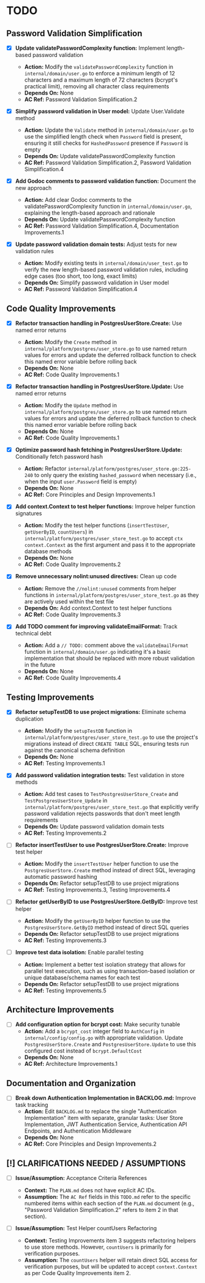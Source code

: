 # TODO

## Password Validation Simplification

- [x] **Update validatePasswordComplexity function:** Implement length-based password validation
  - **Action:** Modify the `validatePasswordComplexity` function in `internal/domain/user.go` to enforce a minimum length of 12 characters and a maximum length of 72 characters (bcrypt's practical limit), removing all character class requirements
  - **Depends On:** None
  - **AC Ref:** Password Validation Simplification.2

- [x] **Simplify password validation in User model:** Update User.Validate method
  - **Action:** Update the `Validate` method in `internal/domain/user.go` to use the simplified length check when `Password` field is present, ensuring it still checks for `HashedPassword` presence if `Password` is empty
  - **Depends On:** Update validatePasswordComplexity function
  - **AC Ref:** Password Validation Simplification.2, Password Validation Simplification.4

- [x] **Add Godoc comments to password validation function:** Document the new approach
  - **Action:** Add clear Godoc comments to the validatePasswordComplexity function in `internal/domain/user.go`, explaining the length-based approach and rationale
  - **Depends On:** Update validatePasswordComplexity function
  - **AC Ref:** Password Validation Simplification.4, Documentation Improvements.1

- [x] **Update password validation domain tests:** Adjust tests for new validation rules
  - **Action:** Modify existing tests in `internal/domain/user_test.go` to verify the new length-based password validation rules, including edge cases (too short, too long, exact limits)
  - **Depends On:** Simplify password validation in User model
  - **AC Ref:** Password Validation Simplification.4

## Code Quality Improvements

- [x] **Refactor transaction handling in PostgresUserStore.Create:** Use named error returns
  - **Action:** Modify the `Create` method in `internal/platform/postgres/user_store.go` to use named return values for errors and update the deferred rollback function to check this named error variable before rolling back
  - **Depends On:** None
  - **AC Ref:** Code Quality Improvements.1

- [x] **Refactor transaction handling in PostgresUserStore.Update:** Use named error returns
  - **Action:** Modify the `Update` method in `internal/platform/postgres/user_store.go` to use named return values for errors and update the deferred rollback function to check this named error variable before rolling back
  - **Depends On:** None
  - **AC Ref:** Code Quality Improvements.1

- [x] **Optimize password hash fetching in PostgresUserStore.Update:** Conditionally fetch password hash
  - **Action:** Refactor `internal/platform/postgres/user_store.go:225-240` to only query the existing `hashed_password` when necessary (i.e., when the input `user.Password` field is empty)
  - **Depends On:** None
  - **AC Ref:** Core Principles and Design Improvements.1

- [x] **Add context.Context to test helper functions:** Improve helper function signatures
  - **Action:** Modify the test helper functions (`insertTestUser`, `getUserByID`, `countUsers`) in `internal/platform/postgres/user_store_test.go` to accept `ctx context.Context` as the first argument and pass it to the appropriate database methods
  - **Depends On:** None
  - **AC Ref:** Code Quality Improvements.2

- [x] **Remove unnecessary nolint:unused directives:** Clean up code
  - **Action:** Remove the `//nolint:unused` comments from helper functions in `internal/platform/postgres/user_store_test.go` as they are actively used within the test file
  - **Depends On:** Add context.Context to test helper functions
  - **AC Ref:** Code Quality Improvements.3

- [x] **Add TODO comment for improving validateEmailFormat:** Track technical debt
  - **Action:** Add a `// TODO:` comment above the `validateEmailFormat` function in `internal/domain/user.go` indicating it's a basic implementation that should be replaced with more robust validation in the future
  - **Depends On:** None
  - **AC Ref:** Code Quality Improvements.4

## Testing Improvements

- [x] **Refactor setupTestDB to use project migrations:** Eliminate schema duplication
  - **Action:** Modify the `setupTestDB` function in `internal/platform/postgres/user_store_test.go` to use the project's migrations instead of direct `CREATE TABLE` SQL, ensuring tests run against the canonical schema definition
  - **Depends On:** None
  - **AC Ref:** Testing Improvements.1

- [x] **Add password validation integration tests:** Test validation in store methods
  - **Action:** Add test cases to `TestPostgresUserStore_Create` and `TestPostgresUserStore_Update` in `internal/platform/postgres/user_store_test.go` that explicitly verify password validation rejects passwords that don't meet length requirements
  - **Depends On:** Update password validation domain tests
  - **AC Ref:** Testing Improvements.2

- [ ] **Refactor insertTestUser to use PostgresUserStore.Create:** Improve test helper
  - **Action:** Modify the `insertTestUser` helper function to use the `PostgresUserStore.Create` method instead of direct SQL, leveraging automatic password hashing
  - **Depends On:** Refactor setupTestDB to use project migrations
  - **AC Ref:** Testing Improvements.3, Testing Improvements.4

- [ ] **Refactor getUserByID to use PostgresUserStore.GetByID:** Improve test helper
  - **Action:** Modify the `getUserByID` helper function to use the `PostgresUserStore.GetByID` method instead of direct SQL queries
  - **Depends On:** Refactor setupTestDB to use project migrations
  - **AC Ref:** Testing Improvements.3

- [ ] **Improve test data isolation:** Enable parallel testing
  - **Action:** Implement a better test isolation strategy that allows for parallel test execution, such as using transaction-based isolation or unique database/schema names for each test
  - **Depends On:** Refactor setupTestDB to use project migrations
  - **AC Ref:** Testing Improvements.5

## Architecture Improvements

- [ ] **Add configuration option for bcrypt cost:** Make security tunable
  - **Action:** Add a `bcrypt_cost` integer field to `AuthConfig` in `internal/config/config.go` with appropriate validation. Update `PostgresUserStore.Create` and `PostgresUserStore.Update` to use this configured cost instead of `bcrypt.DefaultCost`
  - **Depends On:** None
  - **AC Ref:** Architecture Improvements.1

## Documentation and Organization

- [ ] **Break down Authentication Implementation in BACKLOG.md:** Improve task tracking
  - **Action:** Edit `BACKLOG.md` to replace the single "Authentication Implementation" item with separate, granular tasks: User Store Implementation, JWT Authentication Service, Authentication API Endpoints, and Authentication Middleware
  - **Depends On:** None
  - **AC Ref:** Core Principles and Design Improvements.2

## [!] CLARIFICATIONS NEEDED / ASSUMPTIONS

- [ ] **Issue/Assumption:** Acceptance Criteria References
  - **Context:** The `PLAN.md` does not have explicit AC IDs.
  - **Assumption:** The `AC Ref` fields in this `TODO.md` refer to the specific numbered items within each section of the `PLAN.md` document (e.g., "Password Validation Simplification.2" refers to item 2 in that section).

- [ ] **Issue/Assumption:** Test Helper countUsers Refactoring
  - **Context:** Testing Improvements item 3 suggests refactoring helpers to use store methods. However, `countUsers` is primarily for verification purposes.
  - **Assumption:** The `countUsers` helper will retain direct SQL access for verification purposes, but will be updated to accept `context.Context` as per Code Quality Improvements item 2.
